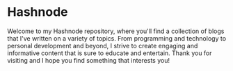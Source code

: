 # Hashnode
Welcome to my Hashnode repository, where you'll find a collection of blogs that I've written on a variety of topics. From programming and technology to personal development and beyond, I strive to create engaging and informative content that is sure to educate and entertain. Thank you for visiting and I hope you find something that interests you!
